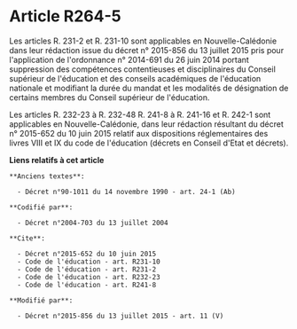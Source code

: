 # Article R264-5

Les articles R. 231-2 et R. 231-10 sont applicables en Nouvelle-Calédonie dans leur rédaction issue du décret n° 2015-856 du
13 juillet 2015 pris pour l'application de l'ordonnance n° 2014-691 du 26 juin 2014 portant suppression des compétences
contentieuses et disciplinaires du Conseil supérieur de l'éducation et des conseils académiques de l'éducation nationale et
modifiant la durée du mandat et les modalités de désignation de certains membres du Conseil supérieur de l'éducation. 

Les articles R. 232-23 à R. 232-48 
R. 241-8 à R. 241-16 et R. 242-1 sont applicables en Nouvelle-Calédonie, dans leur rédaction résultant du décret n° 2015-652
du 10 juin 2015 relatif aux dispositions réglementaires des livres VIII et IX du code de l'éducation (décrets en Conseil
d'Etat et décrets).

**Liens relatifs à cet article**

	**Anciens textes**:

	  - Décret n°90-1011 du 14 novembre 1990 - art. 24-1 (Ab)

	**Codifié par**:

	  - Décret n°2004-703 du 13 juillet 2004

	**Cite**:

	  - Décret n°2015-652 du 10 juin 2015
	  - Code de l'éducation - art. R231-10
	  - Code de l'éducation - art. R231-2
	  - Code de l'éducation - art. R232-23
	  - Code de l'éducation - art. R241-8

	**Modifié par**:

	  - Décret n°2015-856 du 13 juillet 2015 - art. 11 (V)
